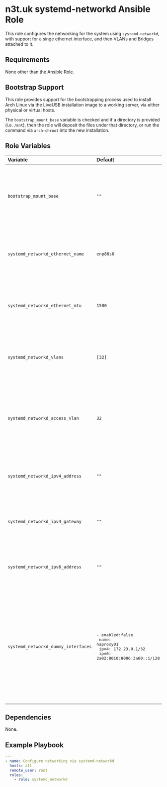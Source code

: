# n3t.uk systemd-networkd Ansible Role

This role configures the networking for the system using `systemd-networkd`,
with support for a singe ethernet interface, and then VLANs and Bridges attached
to it.

## Requirements

None other than the Ansible Role.

## Bootstrap Support

This role provides support for the bootstrapping process used to install Arch
Linux via the LiveUSB installation image to a working server, via either
physical or virtual hosts.

The `bootstrap_mount_base` variable is checked and if a directory is provided
(i.e. `/mnt`), then the role will deposit the files under that directory, or run
the command via `arch-chroot` into the new installation.

## Role Variables

| Variable                            | Default                                                                                                           | Description                                                                                                                                                                                           |
| :---------------------------------- | :---------------------------------------------------------------------------------------------------------------- | :---------------------------------------------------------------------------------------------------------------------------------------------------------------------------------------------------- |
| `bootstrap_mount_base`              | `""`                                                                                                              | (**optional**) The root location of the system to install the configuration and packages into, and from which to build the UEFI stubs.                                                                |
| `systemd_networkd_ethernet_name`    | `enp86s0`                                                                                                         | The name of the ethernet interface which will be matched with the ethernet configuraiton deployed.                                                                                                    |
| `systemd_networkd_ethernet_mtu`     | `1500`                                                                                                            | The MTU value to be applied to the ethernet interface and VLAN intetrfaces deployed.                                                                                                                  |
| `systemd_networkd_vlans`            | `[32]`                                                                                                            | The list of VLANs which should be configured on the system using 802.1q tagged packets.                                                                                                               |
| `systemd_networkd_access_vlan`      | `32`                                                                                                              | The ID of the VLAN which should be configured with IPv4 and/or IPv6 addresses, allowing access to this sytem on the network.                                                                          |
| `systemd_networkd_ipv4_address`     | `""`                                                                                                              | The IPv4 address/prefix which should be configured to the access VLAN on this system.                                                                                                                 |
| `systemd_networkd_ipv4_gateway`     | `""`                                                                                                              | The IPv4 gateway which should be configured to the access VLAN on this system.                                                                                                                        |
| `systemd_networkd_ipv6_address`     | `""`                                                                                                              | The IPv6 address/prefix which should be configured to the access VLAN on this system.                                                                                                                 |
| `systemd_networkd_dummy_interfaces` | <pre>- enabled:false<br /> name: haproxy01<br /> ipv4: 172.23.0.1/32<br /> ipv6: 2a02:8010:8006:3a00::1/128</pre> | Enable and configure a "proxy" interface on the host, which will be used as a dummy intereface to host an internal IP address to be shared for highly-avilable routing of traffic for load balancing. |

## Dependencies

None.

## Example Playbook

```yaml
---
- name: Configure networking via systemd-networkd
  hosts: all
  remote_user: root
  roles:
    - role: systemd_networkd
```
